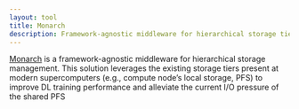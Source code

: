 ```yaml
---
layout: tool
title: Monarch
description: Framework-agnostic middleware for hierarchical storage tiering.
---
```


[Monarch](https://github.com/dsrhaslab/monarch) is a framework-agnostic middleware for hierarchical storage management. This solution leverages the existing storage tiers present at modern supercomputers (e.g., compute node’s local storage, PFS) to improve DL training performance and alleviate the current I/O pressure of the shared PFS